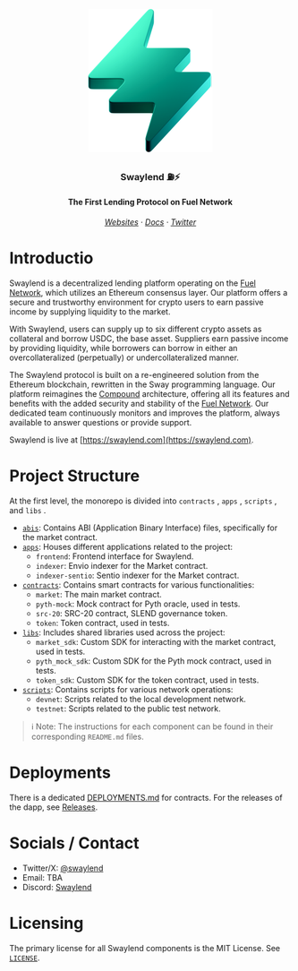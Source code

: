 <div align="center" id="logo">

![Swaylend](assets/svg/logo.svg)

<h3>Swaylend ⛽️⚡️</h3>

<h4>The First Lending Protocol on Fuel Network</h4>

</div>

<h6 align="center">
  <a target="_blank" href="https://swaylend.com">Websites</a>
  ·
  <a target="_blank" href="https://docs.swaylend.com/">Docs</a>
  ·
  <a target="_blank" href="https://x.com/swaylend">Twitter</a>
</h6>

# Introductio

Swaylend is a decentralized lending platform operating on the [Fuel Network](https://fuel.network), which utilizes an Ethereum consensus layer. Our platform offers a secure and trustworthy environment for crypto users to earn passive income by supplying liquidity to the market.

With Swaylend, users can supply up to six different crypto assets as collateral and borrow USDC, the base asset. Suppliers earn passive income by providing liquidity, while borrowers can borrow in either an overcollateralized (perpetually) or undercollateralized manner.

The Swaylend protocol is built on a re-engineered solution from the Ethereum blockchain, rewritten in the Sway programming language. Our platform reimagines the [Compound](https://compound.finance/) architecture, offering all its features and benefits with the added security and stability of the [Fuel Network](https://fuel.network). Our dedicated team continuously monitors and improves the platform, always available to answer questions or provide support.

Swaylend is live at [https://swaylend.com](https://swaylend.com).

# Project Structure

At the first level, the monorepo is divided into `contracts` , `apps` , `scripts` , and `libs` .

* [`abis`](/abis/): Contains ABI (Application Binary Interface) files, specifically for the market contract.
* [`apps`](/apps/): Houses different applications related to the project:
  + `frontend`: Frontend interface for Swaylend.
  + `indexer`: Envio indexer for the Market contract.
  + `indexer-sentio`: Sentio indexer for the Market contract.
* [`contracts`](/contracts/): Contains smart contracts for various functionalities:
  + `market`: The main market contract.
  + `pyth-mock`: Mock contract for Pyth oracle, used in tests.
  + `src-20`: SRC-20 contract, SLEND governance token.
  + `token`: Token contract, used in tests.
* [`libs`](/libs/): Includes shared libraries used across the project:
  + `market_sdk`: Custom SDK for interacting with the market contract, used in tests.
  + `pyth_mock_sdk`: Custom SDK for the Pyth mock contract, used in tests.
  + `token_sdk`: Custom SDK for the token contract, used in tests.
* [`scripts`](/scripts/): Contains scripts for various network operations:
  + `devnet`: Scripts related to the local development network.
  + `testnet`: Scripts related to the public test network.
 

> ℹ️ Note: The instructions for each component can be found in their corresponding `README.md` files.

# Deployments

There is a dedicated [DEPLOYMENTS.md](DEPLOYMENTS.md) for contracts. For the releases of the dapp, see [Releases](https://github.com/Swaylend/swaylend-monorepo/releases).

# Socials / Contact
* Twitter/X: [@swaylend](https://x.com/swaylend)
* Email: TBA
* Discord: [Swaylend](https://discord.gg/m9VcnNG2)
# Licensing

The primary license for all Swaylend components is the MIT License. See [`LICENSE`](/LICENSE).
